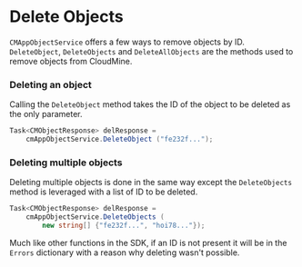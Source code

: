 # Delete Objects

`CMAppObjectService` offers a few ways to remove objects by ID. `DeleteObject`, `DeleteObjects` and `DeleteAllObjects` are the methods used to remove objects from CloudMine.

### Deleting an object

Calling the `DeleteObject` method takes the ID of the object to be deleted as the only parameter.

```csharp
Task<CMObjectResponse> delResponse =
	cmAppObjectService.DeleteObject ("fe232f...");
```

### Deleting multiple objects

Deleting multiple objects is done in the same way except the `DeleteObjects` method is leveraged with a list of ID to be deleted.

```csharp
Task<CMObjectResponse> delResponse =
	cmAppObjectService.DeleteObjects ( 
		new string[] {"fe232f...", "hoi78..."});
```

Much like other functions in the SDK, if an ID is not present it will be in the `Errors` dictionary with a reason why deleting wasn't possible.